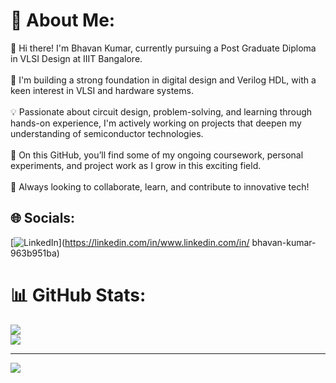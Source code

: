 # 💫 About Me:
👋 Hi there! I'm Bhavan Kumar, currently pursuing a Post Graduate Diploma in VLSI Design at IIIT Bangalore.<br><br>🔧 I'm building a strong foundation in digital design and Verilog HDL, with a keen interest in VLSI and hardware systems.<br><br>💡 Passionate about circuit design, problem-solving, and learning through hands-on experience, I'm actively working on projects that deepen my understanding of semiconductor technologies.<br><br>📁 On this GitHub, you’ll find some of my ongoing coursework, personal experiments, and project work as I grow in this exciting field.<br><br>🚀 Always looking to collaborate, learn, and contribute to innovative tech!


## 🌐 Socials:
[![LinkedIn](https://img.shields.io/badge/LinkedIn-%230077B5.svg?logo=linkedin&logoColor=white)](https://linkedin.com/in/www.linkedin.com/in/ bhavan-kumar-963b951ba) 
# 📊 GitHub Stats:

![](https://nirzak-streak-stats.vercel.app/?user=Bhavan701&theme=dark&hide_border=false)<br/>
![](https://github-readme-stats.vercel.app/api/top-langs/?username=Bhavan701&theme=dark&hide_border=false&include_all_commits=false&count_private=false&layout=compact)

---
[![](https://visitcount.itsvg.in/api?id=Bhavan701&icon=0&color=0)](https://visitcount.itsvg.in)

<!-- Proudly created with GPRM ( https://gprm.itsvg.in ) -->
